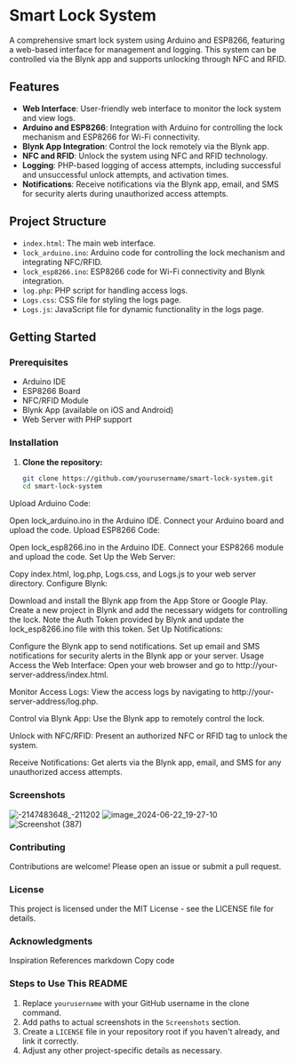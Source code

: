 # Smart Lock System

A comprehensive smart lock system using Arduino and ESP8266, featuring a web-based interface for management and logging. This system can be controlled via the Blynk app and supports unlocking through NFC and RFID.

## Features

- **Web Interface**: User-friendly web interface to monitor the lock system and view logs.
- **Arduino and ESP8266**: Integration with Arduino for controlling the lock mechanism and ESP8266 for Wi-Fi connectivity.
- **Blynk App Integration**: Control the lock remotely via the Blynk app.
- **NFC and RFID**: Unlock the system using NFC and RFID technology.
- **Logging**: PHP-based logging of access attempts, including successful and unsuccessful unlock attempts, and activation times.
- **Notifications**: Receive notifications via the Blynk app, email, and SMS for security alerts during unauthorized access attempts.

## Project Structure

- `index.html`: The main web interface.
- `lock_arduino.ino`: Arduino code for controlling the lock mechanism and integrating NFC/RFID.
- `lock_esp8266.ino`: ESP8266 code for Wi-Fi connectivity and Blynk integration.
- `log.php`: PHP script for handling access logs.
- `Logs.css`: CSS file for styling the logs page.
- `Logs.js`: JavaScript file for dynamic functionality in the logs page.

## Getting Started

### Prerequisites

- Arduino IDE
- ESP8266 Board
- NFC/RFID Module
- Blynk App (available on iOS and Android)
- Web Server with PHP support

### Installation

1. **Clone the repository:**

   ```sh
   git clone https://github.com/yourusername/smart-lock-system.git
   cd smart-lock-system
Upload Arduino Code:

Open lock_arduino.ino in the Arduino IDE.
Connect your Arduino board and upload the code.
Upload ESP8266 Code:

Open lock_esp8266.ino in the Arduino IDE.
Connect your ESP8266 module and upload the code.
Set Up the Web Server:

Copy index.html, log.php, Logs.css, and Logs.js to your web server directory.
Configure Blynk:

Download and install the Blynk app from the App Store or Google Play.
Create a new project in Blynk and add the necessary widgets for controlling the lock.
Note the Auth Token provided by Blynk and update the lock_esp8266.ino file with this token.
Set Up Notifications:

Configure the Blynk app to send notifications.
Set up email and SMS notifications for security alerts in the Blynk app or your server.
Usage
Access the Web Interface:
Open your web browser and go to http://your-server-address/index.html.

Monitor Access Logs:
View the access logs by navigating to http://your-server-address/log.php.

Control via Blynk App:
Use the Blynk app to remotely control the lock.

Unlock with NFC/RFID:
Present an authorized NFC or RFID tag to unlock the system.

Receive Notifications:
Get alerts via the Blynk app, email, and SMS for any unauthorized access attempts.

### Screenshots
![-2147483648_-211202](https://github.com/Petrosbid/Smart-Lock-System/assets/123873128/2575f8c2-78b4-4620-8be0-d8414852fe1f)
![image_2024-06-22_19-27-10](https://github.com/Petrosbid/Smart-Lock-System/assets/123873128/a5b69f81-c454-42e7-afc5-05cb127f2bff)
![Screenshot (387)](https://github.com/Petrosbid/Smart-Lock-System/assets/123873128/7f64288c-ddc1-4f08-81b7-3831d21814c6)


### Contributing
Contributions are welcome! Please open an issue or submit a pull request.

### License
This project is licensed under the MIT License - see the LICENSE file for details.

### Acknowledgments
Inspiration
References
markdown
Copy code

### Steps to Use This README

1. Replace `yourusername` with your GitHub username in the clone command.
2. Add paths to actual screenshots in the `Screenshots` section.
3. Create a `LICENSE` file in your repository root if you haven't already, and link it correctly.
4. Adjust any other project-specific details as necessary.
